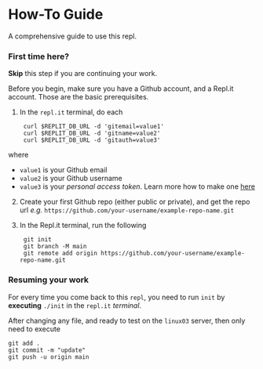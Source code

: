 # How-To Guide

A comprehensive guide to use this repl.

### First time here?

**Skip** this step if you are continuing your work.

Before you begin, make sure you have a Github account, and a Repl.it account. Those are the basic prerequisites.

1. In the `repl.it` terminal, do each

		curl $REPLIT_DB_URL -d 'gitemail=value1'
		curl $REPLIT_DB_URL -d 'gitname=value2'
		curl $REPLIT_DB_URL -d 'gitauth=value3'

 where

 - `value1` is your Github email
 - `value2` is your Github username
 - `value3` is your _personal access token_. Learn more how to make one [here](https://docs.github.com/en/free-pro-team@latest/github/authenticating-to-github/creating-a-personal-access-token)

2. Create your first Github repo (either public or private), and get the repo url _e.g._ `https://github.com/your-username/example-repo-name.git`


3. In the Repl.it terminal, run the following

		git init
		git branch -M main
		git remote add origin https://github.com/your-username/example-repo-name.git


### Resuming your work

For every time you come back to this `repl`, you need to run `init` by **executing** `./init` in the `repl.it` _terminal_.

After changing any file, and ready to test on the `linux03` server, then only need to execute

	git add .
	git commit -m "update"
	git push -u origin main